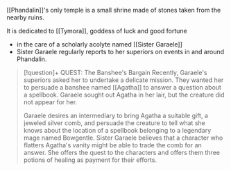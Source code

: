 [[Phandalin]]'s only temple is a small shrine made of stones taken from the nearby ruins.

It is dedicated to [[Tymora]], goddess of luck and good fortune

- in the care of a scholarly acolyte named [[Sister Garaele]]
- Sister Garaele regularly reports to her superiors on events in and around Phandalin.

> [!question]+ QUEST: The Banshee's Bargain
> Recently, Garaele's superiors asked her to undertake a delicate mission. They wanted her to persuade a banshee named [[Agatha]] to answer a question about a spellbook. Garaele sought out Agatha in her lair, but the creature did not appear for her.
> 
> Garaele desires an intermediary to bring Agatha a suitable gift, a jeweled silver comb, and persuade the creature to tell what she knows about the location of a spellbook belonging to a legendary mage named Bowgentle. Sister Garaele believes that a character who flatters Agatha's vanity might be able to trade the comb for an answer. She offers the quest to the characters and offers them three potions of healing as payment for their efforts.





